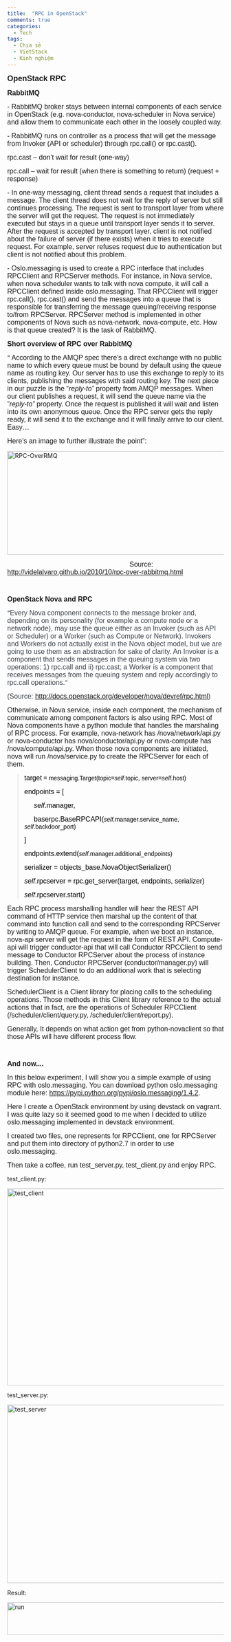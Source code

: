 ```yaml
---
title:  "RPC in OpenStack"
comments: true
categories:
  - Tech
tags:
  - Chia sẻ
  - VietStack
  - Kinh nghiệm
---
```

<span style="font-family:Arial, sans-serif;"><span style="font-size:large;"><b>OpenStack RPC</b></span></span>

<span style="font-family:Arial, sans-serif;"><span style="font-size:medium;"><b>RabbitMQ</b></span></span>

<span style="font-family:Arial, sans-serif;"><span style="font-size:medium;">- RabbitMQ broker stays between internal components of each service in OpenStack (e.g. nova-conductor, nova-scheduler in Nova service) and allow them to communicate each other in the loosely coupled way.</span></span>

<span style="font-family:Arial, sans-serif;"><span style="font-size:medium;">- RabbitMQ runs on controller as a process that will get the message from Invoker (API or scheduler) through rpc.call() or rpc.cast().</span></span>

<span style="font-family:Arial, sans-serif;"><span style="font-size:medium;">rpc.cast – don’t wait for result (one-way)</span></span>

<span style="font-family:Arial, sans-serif;"><span style="font-size:medium;">rpc.call – wait for result (when there is something to return) (request + response)</span></span>

<span style="font-family:Arial, sans-serif;"><span style="font-size:medium;">- In one-way messaging, client thread sends a request that includes a message. The client thread does not wait for the reply of server but still continues processing. The request is sent to transport layer from where the server will get the request. The request is not immediately executed but stays in a queue until transport layer sends it to server. After the request is accepted by transport layer, client is not notified about the failure of server (if there exists) when it tries to execute request. For example, server refuses request due to authentication but client is not notified about this problem.</span></span>

<span style="font-family:Arial, sans-serif;"><span style="font-size:medium;">- Oslo.messaging is used to create a RPC interface that includes RPCClient and RPCServer methods. For instance, in Nova service, when nova scheduler wants to talk with nova compute, it will call a RPCClient defined inside oslo.messaging. That RPCClient will trigger rpc.call(), rpc.cast() and send the messages into a queue that is responsible for transferring the message queuing/receiving response to/from RPCServer. RPCServer method is implemented in other components of Nova such as nova-network, nova-compute, etc. How is that queue created? It is the task of RabbitMQ.</span></span>

<span style="font-family:Arial, sans-serif;"><span style="font-size:medium;"><b>Short overview of RPC over RabbitMQ</b></span></span>

“ <span style="font-family:Arial, sans-serif;"><span style="font-size:medium;">According to the AMQP spec there’s a direct exchange with no public name to which every queue must be bound by default using the queue name as routing key. Our server has to use this exchange to reply to its clients, publishing the messages with said routing key. The next piece in our puzzle is the “</span></span><em><span style="font-family:Arial, sans-serif;"><span style="font-size:medium;">reply-to” </span></span></em><span style="font-family:Arial, sans-serif;"><span style="font-size:medium;">property from AMQP messages. When our client publishes a request, it will send the queue name via the ”</span></span><em><span style="font-family:Arial, sans-serif;"><span style="font-size:medium;">reply-to” </span></span></em><span style="font-family:Arial, sans-serif;"><span style="font-size:medium;">property. Once the request is published it will wait and listen into its own anonymous queue. Once the RPC server gets the reply ready, it will send it to the exchange and it will finally arrive to our client. Easy…</span></span>

<span style="font-family:Arial, sans-serif;"><span style="font-size:medium;">Here’s an image to further illustrate the point”:</span></span>

<a href="https://vietstack.files.wordpress.com/2015/09/rpc-overrmq.png"><img class="aligncenter size-full wp-image-592" src="https://vietstack.files.wordpress.com/2015/09/rpc-overrmq.png" alt="RPC-OverRMQ" width="598" height="241" /></a>

<span style="font-family:Arial, sans-serif;"><span style="font-size:medium;">                                                                Source: <a href="http://videlalvaro.github.io/2010/10/rpc-over-rabbitmq.html">http://videlalvaro.github.io/2010/10/rpc-over-rabbitmq.html</a></span></span>

&nbsp;

<span style="font-family:Arial, sans-serif;"><span style="font-size:medium;"><b>OpenStack Nova and RPC</b></span></span>

“<span style="color:#3e4349;"><span style="font-family:Arial, sans-serif;"><span style="font-size:medium;">Every Nova component connects to the message broker and, depending on its personality (for example a compute node or a network node), may use the queue either as an Invoker (such as API or Scheduler) or a Worker (such as Compute or Network). Invokers and Workers do not actually exist in the Nova object model, but we are going to use them as an abstraction for sake of clarity. An Invoker is a component that sends messages in the queuing system via two operations: 1) rpc.call and ii) rpc.cast; a Worker is a component that receives messages from the queuing system and reply accordingly to rpc.call operations.</span></span></span><span style="color:#3e4349;">“</span>

<span style="color:#3e4349;"><span style="font-family:Arial, sans-serif;"><span style="font-size:small;"><span style="font-family:Arial, sans-serif;"><span style="font-size:medium;">(Source: <a href="http://docs.openstack.org/developer/nova/devref/rpc.html">http://docs.openstack.org/developer/nova/devref/rpc.html</a>)</span></span></span></span></span>

<span style="font-family:Arial, sans-serif;"><span style="font-size:medium;">Otherwise, in Nova service, inside each component, the mechanism of communicate among component factors is also using RPC. Most of Nova components have a python module that handles the marshaling of RPC process. For example, nova-network has /nova/network/api.py or nova-conductor has nova/conductor/api.py or nova-compute has /nova/compute/api.py. When those nova components are initiated, nova will run /nova/service.py to create the RPCServer for each of them. </span></span>

<blockquote><span style="color:#000000;"> <span style="font-family:Arial, sans-serif;"><span style="font-size:medium;">target</span></span><span style="font-family:Arial, sans-serif;"><span style="color:#000000;"> = messaging.Target(topic=</span><span style="color:#000000;"><i>self</i></span><span style="color:#000000;">.topic, server=</span><span style="color:#000000;"><i>self</i></span><span style="color:#000000;">.host)</span></span></span>
<p align="left"><span style="color:#000000;"> <span style="font-family:Arial, sans-serif;"><span style="font-size:medium;">endpoints = [</span></span></span></p>
<p align="left"><span style="font-family:Arial, sans-serif;"><span style="font-size:medium;"><span style="color:#000000;"><i>     self</i></span><span style="color:#000000;">.manager,</span></span></span></p>
<p align="left"><span style="color:#000000;"><span style="font-family:Arial, sans-serif;"><span style="font-size:medium;">     baserpc.BaseRPCAPI(</span><span style="color:#000000;"><i>self</i></span><span style="color:#000000;">.manager.service_name, </span><span style="color:#000000;"><i>self</i></span><span style="color:#000000;">.backdoor_port)</span></span></span></p>
<p align="left"><span style="color:#000000;"> <span style="font-family:Arial, sans-serif;"><span style="font-size:medium;">]</span></span></span></p>
<p align="left"><span style="color:#000000;"> <span style="font-family:Arial, sans-serif;"><span style="font-size:medium;">endpoints.extend(</span><span style="color:#000000;"><i>self</i></span><span style="color:#000000;">.manager.additional_endpoints)</span></span></span></p>
<p align="left"><span style="color:#000000;"> <span style="font-family:Arial, sans-serif;"><span style="font-size:medium;">serializer = objects_base.NovaObjectSerializer()</span></span></span></p>
<p align="left"><span style="font-family:Arial, sans-serif;"><span style="font-size:medium;"><span style="color:#000000;"><i>self</i></span><span style="color:#000000;">.rpcserver = rpc.get_server(</span><span style="color:#000000;">target</span><span style="color:#000000;">, endpoints, serializer)</span></span></span></p>
<p align="left"><span style="font-family:Arial, sans-serif;"><span style="font-size:medium;"><span style="color:#000000;"><i>self</i></span><span style="color:#000000;">.rpcserver.start()</span></span></span></p>
</blockquote>

<p align="left"></p>

<span style="font-family:Arial, sans-serif;"><span style="font-size:medium;">Each RPC process marshalling handler will hear the REST API command of HTTP service then marshal up the content of that command into function call and send to the corresponding RPCServer by writing to AMQP queue. For example, when we boot an instance, nova-api server will get the request in the form of REST API. Compute-api will trigger conductor-api that will call Conductor RPCClient to send message to Conductor RPCServer about the process of instance building. Then, Conductor RPCServer (conductor/manager.py) will trigger SchedulerClient to do an additional work that is selecting destination for instance.</span></span>

<span style="font-family:Arial, sans-serif;"><span style="font-size:medium;">SchedulerClient is a Client library for placing calls to the scheduling operations. Those methods in this Client library reference to the actual actions that in fact, are the operations of Scheduler RPCClient (/scheduler/client/query.py, /scheduler/client/report.py).</span></span>

<span style="font-family:Arial, sans-serif;"><span style="font-size:medium;">Generally, It depends on what action get from python-novaclient so that those APIs will have different process flow.</span></span>

&nbsp;

<span style="font-family:Arial, sans-serif;"><span style="font-size:medium;"><b>And now....</b></span></span>

<span style="font-family:Arial, sans-serif;"><span style="font-size:medium;">In this below experiment, I will show you a simple example of using RPC with oslo.messaging. You can download python oslo.messaging module here: <a href="https://pypi.python.org/pypi/oslo.messaging/1.4.2">https://pypi.python.org/pypi/oslo.messaging/1.4.2</a>.</span></span>

<span style="font-family:Arial, sans-serif;"><span style="font-size:medium;">Here I create a OpenStack environment by using devstack on vagrant. I was quite lazy so it seemed good to me when I decided to utilize oslo.messaging implemented in devstack environment.</span></span>

<span style="font-family:Arial, sans-serif;"><span style="font-size:medium;">I created two files, one represents for RPCClient, one for RPCServer and put them into directory of python2.7 in order to use oslo.messaging.</span></span>

<span style="font-family:Arial, sans-serif;"><span style="font-size:medium;">Then take a coffee, run test_server.py, test_client.py and enjoy RPC.</span></span>

test_client.py:

<a href="https://vietstack.files.wordpress.com/2015/09/run.png">
</a> <a href="https://vietstack.files.wordpress.com/2015/09/test_client.png"><img class="aligncenter size-full wp-image-589" src="https://vietstack.files.wordpress.com/2015/09/test_client.png" alt="test_client" width="630" height="458" /></a>

test_server.py:

<a href="https://vietstack.files.wordpress.com/2015/09/test_server.png"><img class="aligncenter size-full wp-image-590" src="https://vietstack.files.wordpress.com/2015/09/test_server.png" alt="test_server" width="630" height="415" /></a>

Result:

<img class="aligncenter size-full wp-image-588" src="https://vietstack.files.wordpress.com/2015/09/run.png" alt="run" width="630" height="76" />
